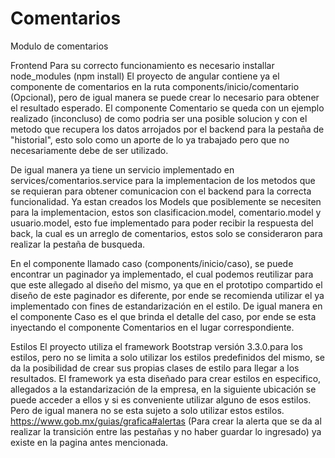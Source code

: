 # Comentarios
Modulo de comentarios

Frontend
Para su correcto funcionamiento es necesario installar node_modules (npm install)
El proyecto de angular contiene ya el componente de comentarios en la ruta components/inicio/comentario (Opcional), pero de igual manera se puede crear lo necesario para obtener el resultado esperado.
El componente Comentario se queda con un ejemplo realizado (inconcluso) de como podria ser una posible solucion y con el metodo que recupera los datos arrojados por el backend para la pestaña de "historial", esto solo como un aporte de lo ya trabajado pero que no necesariamente debe de ser utilizado.

De igual manera ya tiene un servicio implementado en services/comentarios.service para la implementacion de los metodos que se requieran para obtener comunicacion con el backend para la correcta funcionalidad.
Ya estan creados los Models que posiblemente se necesiten para la implementacion, estos son clasificacion.model, comentario.model y usuario.model, esto fue implementado para poder recibir la respuesta del back, la cual es un arreglo de comentarios, estos solo se consideraron para realizar la pestaña de busqueda.

En el componente llamado caso (components/inicio/caso), se puede encontrar un paginador ya implementado, el cual podemos reutilizar para que este allegado al diseño del mismo, ya que en el prototipo compartido el diseño de este paginador es diferente, por ende se recomienda utilizar el ya implementado con fines de estandarización en el estilo.
De igual manera en el componente Caso es el que brinda el detalle del caso, por ende se esta inyectando el componente Comentarios en el lugar correspondiente.

Estilos
El proyecto utiliza el framework Bootstrap versión 3.3.0.para los estilos, pero no se limita a solo utilizar los estilos predefinidos del mismo, se da la posibilidad de crear sus propias clases de estilo para llegar a los resultados.
El framework ya esta diseñado para crear estilos en especifico, allegados a la estandarización de la empresa, en la siguiente ubicación se puede acceder a ellos y si es conveniente utilizar alguno de esos estilos.
Pero de igual manera no se esta sujeto a solo utilizar estos estilos.
https://www.gob.mx/guias/grafica#alertas
(Para crear la alerta que se da al realizar la transición entre las pestañas y no haber guardar lo ingresado) ya existe en la pagina antes mencionada.



